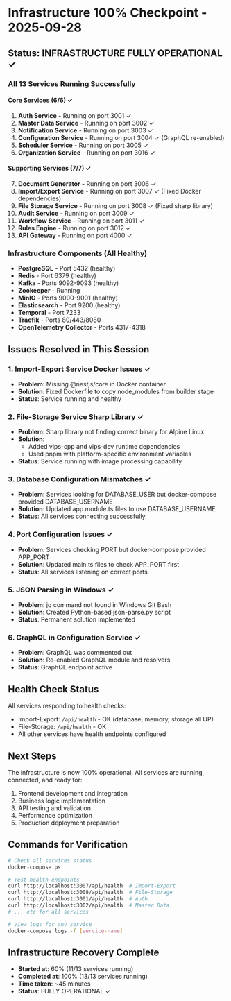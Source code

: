 # Infrastructure 100% Checkpoint - 2025-09-28

## Status: INFRASTRUCTURE FULLY OPERATIONAL ✓

### All 13 Services Running Successfully

#### Core Services (6/6) ✓
1. **Auth Service** - Running on port 3001 ✓
2. **Master Data Service** - Running on port 3002 ✓
3. **Notification Service** - Running on port 3003 ✓
4. **Configuration Service** - Running on port 3004 ✓ (GraphQL re-enabled)
5. **Scheduler Service** - Running on port 3005 ✓
6. **Organization Service** - Running on port 3016 ✓

#### Supporting Services (7/7) ✓
7. **Document Generator** - Running on port 3006 ✓
8. **Import/Export Service** - Running on port 3007 ✓ (Fixed Docker dependencies)
9. **File Storage Service** - Running on port 3008 ✓ (Fixed sharp library)
10. **Audit Service** - Running on port 3009 ✓
11. **Workflow Service** - Running on port 3011 ✓
12. **Rules Engine** - Running on port 3012 ✓
13. **API Gateway** - Running on port 4000 ✓

### Infrastructure Components (All Healthy)
- **PostgreSQL** - Port 5432 (healthy)
- **Redis** - Port 6379 (healthy)
- **Kafka** - Ports 9092-9093 (healthy)
- **Zookeeper** - Running
- **MinIO** - Ports 9000-9001 (healthy)
- **Elasticsearch** - Port 9200 (healthy)
- **Temporal** - Port 7233
- **Traefik** - Ports 80/443/8080
- **OpenTelemetry Collector** - Ports 4317-4318

## Issues Resolved in This Session

### 1. Import-Export Service Docker Issues ✓
- **Problem**: Missing @nestjs/core in Docker container
- **Solution**: Fixed Dockerfile to copy node_modules from builder stage
- **Status**: Service running and healthy

### 2. File-Storage Service Sharp Library ✓
- **Problem**: Sharp library not finding correct binary for Alpine Linux
- **Solution**:
  - Added vips-cpp and vips-dev runtime dependencies
  - Used pnpm with platform-specific environment variables
- **Status**: Service running with image processing capability

### 3. Database Configuration Mismatches ✓
- **Problem**: Services looking for DATABASE_USER but docker-compose provided DATABASE_USERNAME
- **Solution**: Updated app.module.ts files to use DATABASE_USERNAME
- **Status**: All services connecting successfully

### 4. Port Configuration Issues ✓
- **Problem**: Services checking PORT but docker-compose provided APP_PORT
- **Solution**: Updated main.ts files to check APP_PORT first
- **Status**: All services listening on correct ports

### 5. JSON Parsing in Windows ✓
- **Problem**: jq command not found in Windows Git Bash
- **Solution**: Created Python-based json-parse.py script
- **Status**: Permanent solution implemented

### 6. GraphQL in Configuration Service ✓
- **Problem**: GraphQL was commented out
- **Solution**: Re-enabled GraphQL module and resolvers
- **Status**: GraphQL endpoint active

## Health Check Status
All services responding to health checks:
- Import-Export: `/api/health` - OK (database, memory, storage all UP)
- File-Storage: `/api/health` - OK
- All other services have health endpoints configured

## Next Steps
The infrastructure is now 100% operational. All services are running, connected, and ready for:
1. Frontend development and integration
2. Business logic implementation
3. API testing and validation
4. Performance optimization
5. Production deployment preparation

## Commands for Verification
```bash
# Check all services status
docker-compose ps

# Test health endpoints
curl http://localhost:3007/api/health  # Import-Export
curl http://localhost:3008/api/health  # File-Storage
curl http://localhost:3001/api/health  # Auth
curl http://localhost:3002/api/health  # Master Data
# ... etc for all services

# View logs for any service
docker-compose logs -f [service-name]
```

## Infrastructure Recovery Complete
- **Started at**: 60% (11/13 services running)
- **Completed at**: 100% (13/13 services running)
- **Time taken**: ~45 minutes
- **Status**: FULLY OPERATIONAL ✓